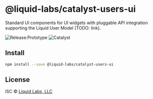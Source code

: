 # @liquid-labs/catalyst-users-ui

Standard UI components for UI widgets with pluggable API integration supporting the Liquid User Model (TODO: link).

![Release:Prototype](https://img.shields.io/badge/release-prototype-red.svg)
![Catalyst](https://img.shields.io/badge/catalyst-yes-success.svg)

## Install

```bash
npm install --save @liquid-labs/catalyst-users-ui
```

## License

ISC © [Liquid Labs, LLC](https://liquid-labs.com)
